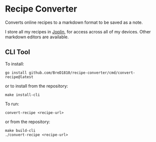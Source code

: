 Recipe Converter
===

Converts online recipes to a markdown format to be saved as a note.

I store all my recipes in [Joplin](https://joplinapp.org), for access across all of my devices.
Other markdown editors are available.

## CLI Tool
To install:
```shell
go install github.com/BreD1810/recipe-converter/cmd/convert-recipe@latest
```
or to install from the repository:
```shell
make install-cli
```

To run:
```shell
convert-recipe <recipe-url>
```
or from the repository:
```shell
make build-cli
./convert-recipe <recipe-url>
```

